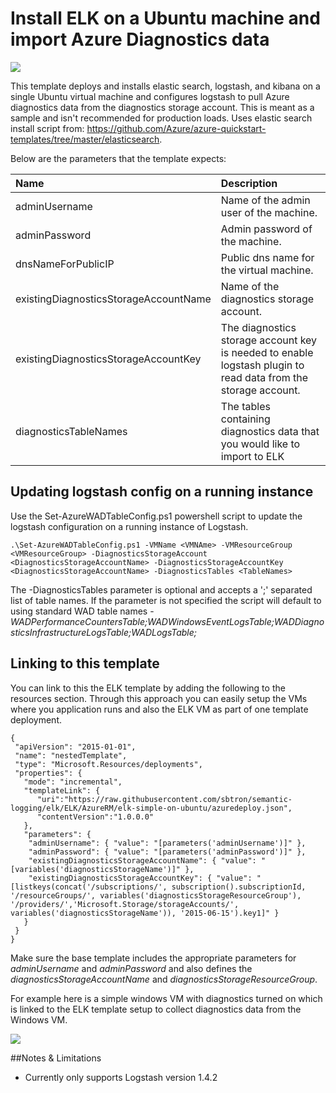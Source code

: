 # Install ELK on a Ubuntu machine and import Azure Diagnostics data 

<a href="https://portal.azure.com/#create/Microsoft.Template/uri/https%3A%2F%2Fraw.githubusercontent.com%2Fsbtron%2Fsemantic-logging%2Felk%2FELK%2FAzureRM%2Felk-simple-on-ubuntu%2Fazuredeploy.json" target="_blank">
    <img src="http://azuredeploy.net/deploybutton.png"/>
</a>

This template deploys and installs elastic search, logstash, and kibana on a single Ubuntu virtual machine and configures logstash to pull Azure diagnostics data from the diagnostics storage account. 
This is meant as a sample and isn't recommended for production loads. 
Uses elastic search install script from: https://github.com/Azure/azure-quickstart-templates/tree/master/elasticsearch.

Below are the parameters that the template expects:

|Name   |Description    |
|:---   |:---|
|adminUsername  |Name of the admin user of the machine. |
|adminPassword  |Admin password of the machine. |
|dnsNameForPublicIP |Public dns name for the virtual machine.   |
|existingDiagnosticsStorageAccountName  |Name of the diagnostics storage account.    |
|existingDiagnosticsStorageAccountKey  | The diagnostics storage account key is needed to enable logstash plugin to read data from the storage account. 
|diagnosticsTableNames    |The tables containing diagnostics data that you would like to import to ELK  |

## Updating logstash config on a running instance
Use the Set-AzureWADTableConfig.ps1 powershell script to update the logstash configuration on a running instance of Logstash.

	.\Set-AzureWADTableConfig.ps1 -VMName <VMNAme> -VMResourceGroup <VMResourceGroup> -DiagnosticsStorageAccount <DiagnosticsStorageAccountName> -DiagnosticsStorageAccountKey <DiagnosticsStorageAccountName> -DiagnosticsTables <TableNames>

The -DiagnosticsTables parameter is optional and accepts a ';' separated list of table names. If the parameter is not specified the script will default to using standard WAD table names - *WADPerformanceCountersTable;WADWindowsEventLogsTable;WADDiagnosticsInfrastructureLogsTable;WADLogsTable;*

## Linking to this template
You can link to this the ELK template by adding the following to the resources section. Through this approach you can easily setup the VMs where you application runs and also the ELK VM as part of one template deployment.

	{ 
     "apiVersion": "2015-01-01", 
     "name": "nestedTemplate", 
     "type": "Microsoft.Resources/deployments", 
     "properties": { 
       "mode": "incremental", 
       "templateLink": {
          "uri":"https://raw.githubusercontent.com/sbtron/semantic-logging/elk/ELK/AzureRM/elk-simple-on-ubuntu/azuredeploy.json",
          "contentVersion":"1.0.0.0"
       }, 
       "parameters": {
        "adminUsername": { "value": "[parameters('adminUsername')]" },
        "adminPassword": { "value": "[parameters('adminPassword')]" },
        "existingDiagnosticsStorageAccountName": { "value": "[variables('diagnosticsStorageName')]" },
        "existingDiagnosticsStorageAccountKey": { "value": "[listkeys(concat('/subscriptions/', subscription().subscriptionId, '/resourceGroups/', variables('diagnosticsStorageResourceGroup'), '/providers/','Microsoft.Storage/storageAccounts/', variables('diagnosticsStorageName')), '2015-06-15').key1]" }
       }  
     } 
    } 

Make sure the base template includes the appropriate parameters for *adminUsername* and *adminPassword* and also defines the *diagnosticsStorageAccountName* and *diagnosticsStorageResourceGroup*. 

For example here is a simple windows VM with diagnostics turned on which is linked to the ELK template setup to collect diagnostics data from the Windows VM.

<a href="https://portal.azure.com/#create/Microsoft.Template/uri/https%3A%2F%2Fraw.githubusercontent.com%2Fsbtron%2Fsemantic-logging%2Felk%2FELK%2FAzureRM%2Felk-simple-on-ubuntu%2Fvm-win-diagnostics-elk.json" target="_blank">
    <img src="http://azuredeploy.net/deploybutton.png"/>
</a>

##Notes & Limitations
- Currently only supports Logstash version 1.4.2


